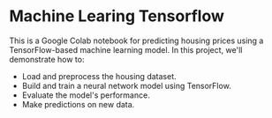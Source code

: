# Machine Learing Tensorflow
This is a Google Colab notebook for predicting housing prices using a TensorFlow-based machine learning model. In this project, we'll demonstrate how to:

- Load and preprocess the housing dataset.
- Build and train a neural network model using TensorFlow.
- Evaluate the model's performance.
- Make predictions on new data.
